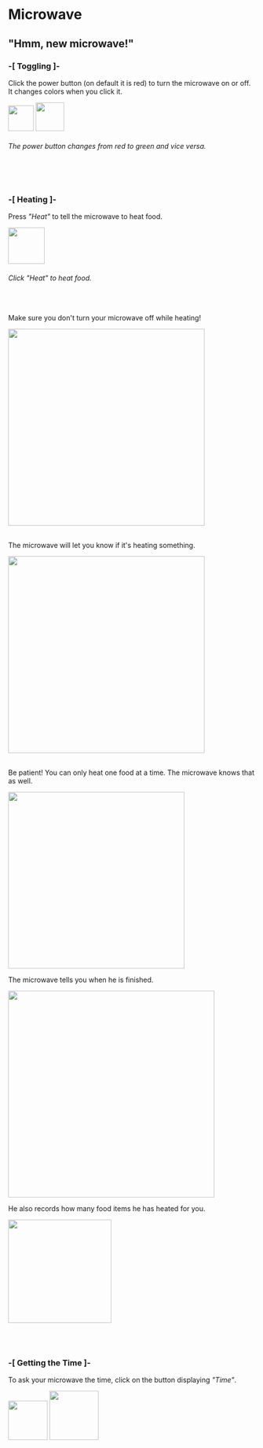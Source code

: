 <h1>Microwave</h1>
<h2>"Hmm, new microwave!"</h2>

<!-- Toggling -->
<div>
 <h3>-[ Toggling ]-</h3>
 <p>Click the power button (on default it is red) to turn the microwave on or off. It changes colors when you click it.</p>
 <img width="52" src="https://user-images.githubusercontent.com/78283807/111713682-1a812600-881e-11eb-9ae2-a5833c108eef.png"> <!-- Off Button Img -->
 <img width="58" src="https://user-images.githubusercontent.com/78283807/111713748-371d5e00-881e-11eb-8fb6-87d894595950.png"> <!-- On Button Img -->
 <h6>The power button changes from red to green and vice versa.</h6>
</div>

<br><br>

<!-- Heating -->
<div>
 <h3>-[ Heating ]-</h3>
 <div>
  <p>Press <em>"Heat"</em> to tell the microwave to heat food.</p>
   <img width="74" src="https://user-images.githubusercontent.com/78283807/111713900-78ae0900-881e-11eb-84ef-8b76ae4d23e6.png"> <!-- Heat Button Img -->
   <h6>Click <em>"Heat"</em> to heat food.</h6>
  <br>
 </div>
 
 <div>
  <p>Make sure you don't turn your microwave off while heating!</p>
  <img width="400" src="https://user-images.githubusercontent.com/78283807/111836476-5969b700-88c4-11eb-9ab1-577f617f9a2e.png"> <!-- Turn off alert Img -->
 </div>

 <br>

 
 <div>
  <p>The microwave will let you know if it's heating something.</p>
  <img width="400" src="https://user-images.githubusercontent.com/78283807/111835941-9d0ff100-88c3-11eb-8659-b4703f2ca277.png"> <!-- Heating Img -->
 </div>

 <br>
 
 <div>
  <p>Be patient! You can only heat one food at a time. The microwave knows that as well.</p>
  <img width="359" src="https://user-images.githubusercontent.com/78283807/111839372-b0718b00-88c8-11eb-98e0-3cf229db9023.png"> <!-- One at a time Img -->
 
  <p>The microwave tells you when he is finished.</p>
  <img width="420" src="https://user-images.githubusercontent.com/78283807/111839570-ff1f2500-88c8-11eb-9234-13c8c3bc7797.png"> <!-- Done Img -->
  
  <p>He also records how many food items he has heated for you.</p>
  <img width="210" src="https://user-images.githubusercontent.com/78283807/111836022-b749cf00-88c3-11eb-9024-95d999e006d0.png"> <!-- Food Counter Img -->
 </div>
</div>

<br><br>

<!-- Getting the Time -->
<div>
 <h3>-[ Getting the Time ]-</h3>
 <p>To ask your microwave the time, click on the button displaying <em>"Time"</em>.</p>
 <img width="80" src="https://user-images.githubusercontent.com/78283807/111844096-54126980-88d0-11eb-9afc-4c753048df12.png">
 <img width="100" src="https://user-images.githubusercontent.com/78283807/111844226-99369b80-88d0-11eb-9d0b-822a0ed7c263.png">
</div>
